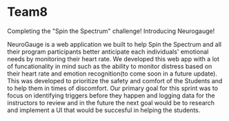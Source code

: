 # Team8 

Completing the "Spin the Spectrum" challenge!
Introducing Neurogauge!

NeuroGauge is a web application we built to help Spin the Spectrum and all their program participants better anticipate
each individuals' emotional needs by monitoring their heart rate. We developed this web app with a lot of funcationality in mind
such as the ability to monitor distress based on their heart rate and emotion recognition(to come soon in a future update).
This was developed to prioritize the safety and comfort of the Students and to help them in times of discomfort.
Our primary goal for this sprint was to focus on identifying triggers before they happen and logging data for the instructors to
review and in the future the next goal would be to research and implement a UI that would be succesful in helping the students.
